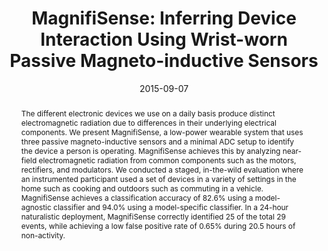 ---
abstract: |-
  The different electronic devices we use on a daily basis produce distinct electromagnetic radiation due to differences in their underlying electrical components. We present MagnifiSense, a low-power wearable system that uses three passive magneto-inductive sensors and a minimal ADC setup to identify the device a person is operating. MagnifiSense achieves this by analyzing near-field electromagnetic radiation from common components such as the motors, rectifiers, and modulators. We conducted a staged, in-the-wild evaluation where an instrumented participant used a set of devices in a variety of settings in the home such as cooking and outdoors such as commuting in a vehicle. MagnifiSense achieves a classification accuracy of 82.6% using a model-agnostic classifier and 94.0% using a model-specific classifier. In a 24-hour naturalistic deployment, MagnifiSense correctly identified 25 of the total 29 events, while achieving a low false positive rate of 0.65% during 20.5 hours of non-activity.
authors:
- wang
- lee
- mariakakis
- goel
- gupta
- patel
award: ''
bibtex: |-
  @inproceedings{Wang:2015:MID:2750858.2804271,
   author = {Wang, Edward J. and Lee, Tien-Jui and Mariakakis, Alex and Goel, Mayank and Gupta, Sidhant and Patel, Shwetak N.},
   title = {MagnifiSense: Inferring Device Interaction Using Wrist-worn Passive Magneto-inductive Sensors},
   booktitle = {Proceedings of the 2015 ACM International Joint Conference on Pervasive and Ubiquitous Computing},
   series = {UbiComp '15},
   year = {2015},
   isbn = {978-1-4503-3574-4},
   location = {Osaka, Japan},
   pages = {15--26},
   numpages = {12},
   url = {http://doi.acm.org/10.1145/2750858.2804271},
   doi = {10.1145/2750858.2804271},
   acmid = {2804271},
   publisher = {ACM},
   address = {New York, NY, USA},
   keywords = {activity recognition, magnetic, sensor, wearable device},
  }
caption: ''
citation: |-
  Edward J. Wang, Tien-Jui Lee, Alex Mariakakis, Mayank Goel, Sidhant Gupta, and Shwetak N. Patel. 2015. MagnifiSense: inferring device interaction using wrist-worn passive magneto-inductive sensors.  In Proceedings of the 2015 ACM International Joint Conference on Pervasive and Ubiquitous Computing (UbiComp '15). ACM, New York, NY, USA,  15-26. DOI: http://dx.doi.org/10.1145/2750858.2804271
conference: ACM International Joint Conference on Pervasive and Ubiquitous Computing
  (UbiComp), 2015
date: '2015-09-07'
image: '/images/pubs/magnifisense.jpg'
pdf: /pdfs/magnifisense.pdf
thumbnail: '/images/pubs/magnifisense_thumb.jpg'
title: 'MagnifiSense: Inferring Device Interaction Using Wrist-worn Passive Magneto-inductive
  Sensors'
video: ''
video_embed: ''
redirect_from: /projects/magnifisense/
---